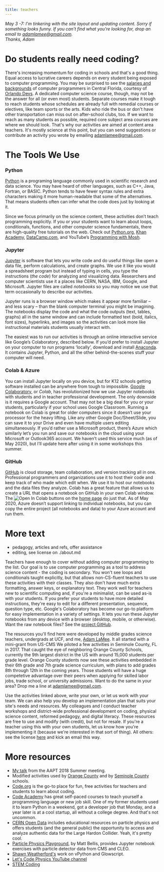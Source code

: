 ```yaml
---
title: teachers  
---
```


*May 3 -7: I'm tinkering with the site layout and updating content. Sorry if something looks funny. If you can't find what you're looking for, drop an email to adamlamee@gmail.com.*  
*Thanks, Adam*

# Do students really need coding?  
There's increasing momentum for coding in schools and that's a good thing. Equal access to lucrative careers depends on every student being exposed to computer programming. You may be surprised to see the [salaries and backgrounds](https://orlandodevs.com/blog/orlando-devs-salaries-2017) of computer programmers in Central Florida, courtesy of [Orlando Devs](https://orlandodevs.com/). A dedicated computer science course, though, may not be the answer for all (or even most) students. Separate courses make it tough to reach students whose schedules are already full with remedial courses or electives, like team sports or the arts. Kids who ride the bus or don't have other transportation can miss out on after-school clubs, too. If we want to reach as many students as possible, required core subject area courses are where we should look. That's why our activities are aimed at content area teachers. It's mostly science at this point, but you can send suggestions or contribute an activity you wrote by emailing adamlamee@gmail.com.  

# The Tools We Use
### Python  
[Python](https://www.python.org/) is a programing language commonly used in scientific research and data science. You may have heard of other languages, such as C++, Java, Fortran, or BASIC. Python tends to have fewer syntax rules and extra characters making it more human-readable that some of the alternatives. That means students often can infer what the code does just by looking at it.  

Since we focus primarily on the science content, these activities don’t teach programming explicitly. If you or your students want to learn about loops, conditionals, functions, and other computer science fundamentals, there are high-quality free tutorials on the web. Check out [Python.org]( https://wiki.python.org/moin/BeginnersGuide/Programmers), [Khan Academy]( https://www.khanacademy.org/computing/computer-science), [DataCamp.com]( https://www.datacamp.com/courses/intro-to-python-for-data-science), and YouTube’s [Programming with Mosh]( https://www.youtube.com/watch?v=_uQrJ0TkZlc).  

### Jupyter  
[Jupyter]( https://jupyter.org/) is software that lets you write code and do useful things like open a data file, perform calculations, and create graphs. We use it like you would a spreadsheet program but instead of typing in cells, you type the instructions (*the code*) for analyzing and visualizing data. Researchers and computer scientists use it a places like CERN, NASA, IBM, Google, and Microsoft. Jupyter files are called *notebooks* so you may notice we use that term occasionally to describe our activities.  

Jupyter runs is a browser window which makes it appear more familiar – and less scary – than the blank computer terminal you might be imagining. The notebooks display the code and what the code outputs (text, tables, graphs) all in the same window and can include formatted text (bold, italics, font sizes), hyperlinks, and images so the activities can look more like instructional materials students usually interact with.  

The easiest was to run our activities is through an online interactive service like Google’s Colaboratory, described below. If you’d prefer to install Jupyter on your computer to run programs ‘locally’, download and install [Anaconda]( https://www.anaconda.com/products/individual). It contains Jupyter, Python, and all the other behind-the-scenes stuff your computer will need.  

### Colab & Azure  
You can install Jupyter locally on you device, but for K12 schools getting software installed can be anywhere from tough to impossible. [Google Colaboratory](https://colab.research.google.com/notebooks/basic_features_overview.ipynb), or *Colab*, has revolutionized how we use Jupyter notebooks with students and in teacher professional development. The only downside is it requires a Google account. That may not be a big deal for you or your students, particularly if your school uses Google Classroom. Running a notebook on Colab is great for older computers since it doesn’t use your processor for the heavy lifting. Like any other Google Doc/Sheet/Slide, you can save it to your Drive and even have multiple users editing simultaneously. If you’d rather use a Microsoft product, there’s Azure which similarly let’s you run and save our notebooks in the cloud using your Microsoft or Outlook365 account. We haven’t used this service much (as of May 2020), but I’ll update here after using it in some workshops this summer.  

### GitHub  
[GitHub]( https://github.com/) is cloud storage, team collaboration, and version tracking all in one. Professional programmers and organizations use it to host their code and keep track of who made which edit when. We use it to host our notebooks and the data files they analyze. Colab has a great feature that allows us to create a URL that opens a notebook on GitHub in your own Colab window. The ![Open In Colab](https://colab.research.google.com/assets/colab-badge.svg) buttons on the [home page](./CODINGinK12) do just that. As of May 2020, Azure doesn’t support linking to individual notebooks, but you can copy the entire project (all notebooks and data) to your Azure account and run them.  

# More text
- pedagogy, articles and refs, offer assistance
- editing, see license on ./about.md

Teachers have enough to cover without adding computer programming to the list. Our goal is to use computer programming as a tool to address science content - the coding is secondary. You won't see loops and conditionals taught explicitly, but that allows non-CS-fluent teachers to use these activities with their classes. They also don't have much extra formatting, answer keys, or explanatory text. They work well for teachers new to scientific computing and, if you're a minimalist, can be used as-is with your students. If you prefer your students to have more detailed instructions, they're easy to edit for a different presentation, sequence, question type, etc. Google's Colaboratory has become our go-to platform for easy implementation in a variety of settings. It lets you run these Jupyter notebooks from any device with a browser (desktop, mobile, or otherwise). Want the raw notebook files? See the [project GitHub](https://github.com/adamlamee/CODINGinK12). 

The resources you'll find here were developed by middle grades science teachers, undergrads at UCF, and me, [Adam LaMee](www.adamlamee.com). It all started with a mini-grant from US-CMS We piloted a few activities in Seminole County, FL in 2017. That caught the eye of neighboring Orange County Schools, currently the 9th largest district in the US with around 15,000 students per grade level. Orange County students now see these activities embedded in their 6th grade and 7th grade science curriculum, with plans to add grades 8th through 12th in the coming years. Those students will have a huge competetive advantage over their peers when applying for skilled labor jobs, trade school, or university admissions. Want to do the same in your area? Drop me a line at adamlamee@gmail.com.  

Use the activities linked above, write your own, or let us work with your team. We can also help you develop an implementation plan that suits your site's needs and resources. My colleagues and I conduct teacher workshops and district-wide professional development on coding, physical science content, reformed pedagogy, and digital literacy. These resources are free to use and modify (with credit), but not for resale. If you're a teacher using this with your own students, let us know how you're implementing it (because we're interested in that sort of thing). All others: see the license [here](https://github.com/adamlamee/CODINGinK12) and kick an email this way.  

# More resources  
- [My talk](https://drive.google.com/open?id=1vM15mldQQX0GjnV4EKRcdsGmEWQMDGAe) from the AAPT 2018 Summer meeting.  
- Modified activities used by [Orange County](https://github.com/ocps-codes) and by [Seminole County](https://github.com/SCPSscience) schools.
- [Code.org](https://code.org/) is the go-to place for fun, free activities for teachers and students to learn about coding.  
- [Code Academy](https://www.codecademy.com) has great self-paced courses to teach yourself a programming language or new job skill. One of my former students used it to learn Python in a weekend, got a developer job that Monday, and a year later is at a cool startup, all without a college degree. And that's not uncommon.  
- [CERN Open Data](http://opendata.cern.ch/?ln=en) includes educational resources on particle physics and offers students (and the general public) the opportunity to access and analyze authentic data for the Large Hardon Collider. Yeah, it's pretty cool.  
- [Particle Physics Playground](http://particle-physics-playground.github.io/), by Matt Bellis, provides Jupyter notebook exercises with particle detector data from CMS and CLEO.  
- [Shawn Weatherford's](http://www.phys.ufl.edu/~sweatherford/) work on vPython and Glowscript.  
- [Let's Code Physics YouTube channel](https://www.youtube.com/channel/UCWBTKIyw-zX-2k63cB6qciQ)  
- [STEM Coding](https://u.osu.edu/stemcoding/)  
